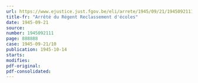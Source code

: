 ```yaml
---
url: https://www.ejustice.just.fgov.be/eli/arrete/1945/09/21/1945092111/justel
title-fr: "Arrêté du Régent Reclassement d'écoles"
date: 1945-09-21
source:
number: 1945092111
page: 888888
case: 1945-09-21/10
publication: 1945-10-14
starts:
modifies:
pdf-original:
pdf-consolidated:
---
```


